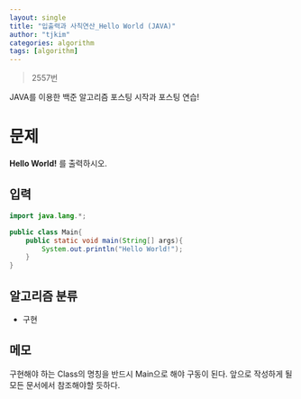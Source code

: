```yaml
---
layout: single
title: "입출력과 사칙연산_Hello World (JAVA)"
author: "tjkim"
categories: algorithm
tags: [algorithm]
---
```


> 2557번

 JAVA를 이용한 백준 알고리즘 포스팅 시작과 포스팅 연습!


# 문제

 **Hello World!** 를 출력하시오.

## 입력

``` java
import java.lang.*;

public class Main{
    public static void main(String[] args){
        System.out.println("Hello World!");
    }
}
```


## 알고리즘 분류

 - 구현

## 메모

구현해야 하는 Class의 명칭을 반드시 Main으로 해야 구동이 된다.
앞으로 작성하게 될 모든 문서에서 참조해야할 듯하다.


